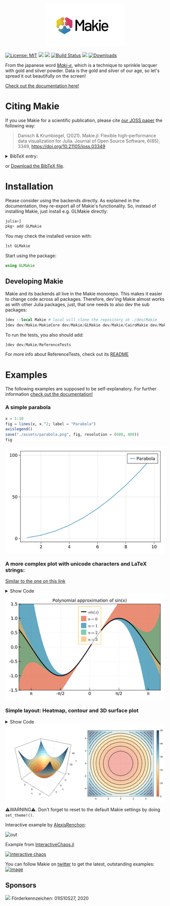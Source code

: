<div align="center">
    <picture>
      <source media="(prefers-color-scheme: dark)" 
        srcset="/assets/makie_logo_canvas_dark.svg" >
      <img alt="Makie.jl logo" 
        src="/assets/makie_logo_canvas.svg" width="250">
    </picture>
</div>

[![License: MIT](https://img.shields.io/badge/License-MIT-green.svg)](https://github.com/MakieOrg/Makie.jl/blob/main/LICENSE)
[![][docs-stable-img]][docs-stable-url] [![][docs-master-img]][docs-master-url]
[![Build Status](https://github.com/MakieOrg/Makie.jl/actions/workflows/ci.yml/badge.svg?branch=master)](https://github.com/MakieOrg/Makie.jl/actions/workflows/ci.yml?query=branch%3Amaster)
[![](https://img.shields.io/twitter/url/https/twitter.com/cloudposse.svg?style=social&label=Follow%20%40MakiePlots)](https://twitter.com/MakiePlots)
[![Downloads](https://shields.io/endpoint?url=https://pkgs.genieframework.com/api/v1/badge/Makie&label=Downloads)](https://pkgs.genieframework.com?packages=Makie)

From the japanese word [_Maki-e_](https://en.wikipedia.org/wiki/Maki-e), which is a technique to sprinkle lacquer with gold and silver powder.
Data is the gold and silver of our age, so let's spread it out beautifully on the screen!

[Check out the documentation here!](http://docs.makie.org/stable/)

[gitlab-img]: https://gitlab.com/JuliaGPU/Makie.jl/badges/master/pipeline.svg
[gitlab-url]: https://gitlab.com/JuliaGPU/Makie.jl/pipelines
[docs-stable-img]: https://img.shields.io/badge/docs-stable-lightgrey.svg
[docs-stable-url]: http://docs.makie.org/stable/
[docs-master-img]: https://img.shields.io/badge/docs-master-blue.svg
[docs-master-url]: http://docs.makie.org/dev/

# Citing Makie

If you use Makie for a scientific publication, please cite [our JOSS paper](https://joss.theoj.org/papers/10.21105/joss.03349) the following way:

> Danisch & Krumbiegel, (2021). Makie.jl: Flexible high-performance data visualization for Julia. Journal of Open Source Software, 6(65), 3349, https://doi.org/10.21105/joss.03349

<details>
  <summary>BibTeX entry:</summary>

```bib
@article{DanischKrumbiegel2021,
  doi = {10.21105/joss.03349},
  url = {https://doi.org/10.21105/joss.03349},
  year = {2021},
  publisher = {The Open Journal},
  volume = {6},
  number = {65},
  pages = {3349},
  author = {Simon Danisch and Julius Krumbiegel},
  title = {{Makie.jl}: Flexible high-performance data visualization for {Julia}},
  journal = {Journal of Open Source Software}
}
```
</details>

or [Download the BibTeX file](./assets/DanischKrumbiegel2021.bibtex).

# Installation

Please consider using the backends directly. As explained in the documentation, they re-export all of Makie's functionality.
So, instead of installing Makie, just install e.g. GLMakie directly:

```julia
julia>]
pkg> add GLMakie
```

You may check the installed version with:

```julia
]st GLMakie
```

Start using the package:

```julia
using GLMakie
```

## Developing Makie

Makie and its backends all live in the Makie monorepo.
This makes it easier to change code across all packages.
Therefore, dev'ing Makie almost works as with other Julia packages, just, that one needs to also dev the sub packages:

```julia
]dev --local Makie # local will clone the repository at ./dev/Makie
]dev dev/Makie/MakieCore dev/Makie/GLMakie dev/Makie/CairoMakie dev/Makie/WGLMakie dev/Makie/RPRMakie
```

To run the tests, you also should add:
```julia
]dev dev/Makie/ReferenceTests
```
For more info about ReferenceTests, check out its [README](./ReferenceUpdater/README.md)

# Examples

The following examples are supposed to be self-explanatory. For further information [check out the documentation!](http://docs.makie.org/stable/)

### A simple parabola

```julia
x = 1:10
fig = lines(x, x.^2; label = "Parabola")
axislegend()
save("./assets/parabola.png", fig, resolution = (600, 400))
fig
```

<img src="./assets/parabola.png" align="center">

### A more complex plot with unicode characters and LaTeX strings:
[Similar to the one on this link](<https://github.com/gcalderone/Gnuplot.jl#a-slightly-more-complex-plot-with-unicode-on-x-tics>)

<details>
  <summary>Show Code</summary>

```julia
x = -2pi:0.1:2pi
approx = fill(0.0, length(x))
set_theme!(palette = (; patchcolor = cgrad(:Egypt, alpha=0.65)))
fig, axis, lineplot = lines(x, sin.(x); label = L"sin(x)", linewidth = 3, color = :black,
    axis = (; title = "Polynomial approximation of sin(x)",
        xgridstyle = :dash, ygridstyle = :dash,
        xticksize = 10, yticksize = 10, xtickalign = 1, ytickalign = 1,
        xticks = (-π:π/2:π, ["π", "-π/2", "0", "π/2", "π"])
    ))
translate!(lineplot, 0, 0, 2) # move line to foreground
band!(x, sin.(x), approx .+= x; label = L"n = 0")
band!(x, sin.(x), approx .+= -x .^ 3 / 6; label = L"n = 1")
band!(x, sin.(x), approx .+= x .^ 5 / 120; label = L"n = 2")
band!(x, sin.(x), approx .+= -x .^ 7 / 5040; label = L"n = 3")
limits!(-3.8, 3.8, -1.5, 1.5)
axislegend(; position = :ct, bgcolor = (:white, 0.75), framecolor = :orange)
save("./assets/approxsin.png", fig, resolution = (600, 400))
fig
```
</details>

<img src="./assets/approxsin.png" align="center">

### Simple layout: Heatmap, contour and 3D surface plot

<details>
  <summary>Show Code</summary>

```julia
x = y = -5:0.5:5
z = x .^ 2 .+ y' .^ 2
set_theme!(colormap = :Hiroshige)
fig = Figure()
ax3d = Axis3(fig[1, 1]; aspect = (1, 1, 1),
    perspectiveness = 0.5, azimuth = 2.19, elevation = 0.57)
ax2d = Axis(fig[1, 2]; aspect = 1)
pltobj = surface!(ax3d, x, y, z; transparency = true)
heatmap!(ax2d, x, y, z; colormap = (:Hiroshige, 0.5))
contour!(ax2d, x, y, z; linewidth = 2, levels = 12, color = :black)
contour3d!(ax3d, x, y, z; linewidth = 4, levels = 12,
    transparency = true)
Colorbar(fig[1, 3], pltobj)
colsize!(fig.layout, 1, Aspect(1, 1.0))
colsize!(fig.layout, 2, Aspect(1, 1.0))
resize_to_layout!(fig)
save("./assets/simpleLayout.png", fig)
fig
```
</details>

<img src="./assets/simpleLayout.png" align="center">

⚠️WARNING⚠️. Don't forget to reset to the default Makie settings by doing `set_theme!()`.

Interactive example by [AlexisRenchon](https://github.com/AlexisRenchon):

![out](https://user-images.githubusercontent.com/1010467/81500379-2e8cfa80-92d2-11ea-884a-7069d401e5d0.gif)

Example from [InteractiveChaos.jl](https://github.com/JuliaDynamics/InteractiveChaos.jl)

[![interactive chaos](https://user-images.githubusercontent.com/1010467/81500069-ea005f80-92cf-11ea-81db-2b7bcbfea297.gif)
](https://github.com/JuliaDynamics/InteractiveChaos.jl)


You can follow Makie on [twitter](https://twitter.com/MakiePlots) to get the latest, outstanding examples:
[![image](https://user-images.githubusercontent.com/1010467/81500210-e7523a00-92d0-11ea-9849-1240f165e0f8.png)](https://twitter.com/MakiePlots)


## Sponsors

<img src="https://github.com/MakieOrg/Makie.jl/blob/master/assets/BMBF_gefoerdert_2017_en.jpg?raw=true" width="300"/>
Förderkennzeichen: 01IS10S27, 2020
